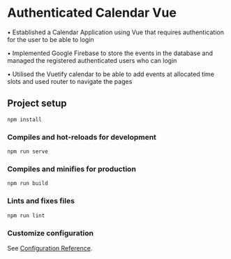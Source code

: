 # Authenticated Calendar Vue

• Established a Calendar Application using Vue that requires authentication for the user to be able to login

• Implemented Google Firebase to store the events in the database and managed the registered authenticated users who can login

• Utilised the Vuetify calendar to be able to add events at allocated time slots and used router to navigate the pages

## Project setup
```
npm install
```

### Compiles and hot-reloads for development
```
npm run serve
```

### Compiles and minifies for production
```
npm run build
```

### Lints and fixes files
```
npm run lint
```

### Customize configuration
See [Configuration Reference](https://cli.vuejs.org/config/).

